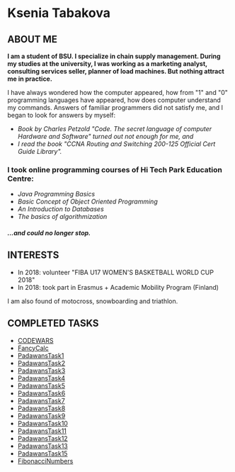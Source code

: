 # Ksenia Tabakova
## ABOUT ME
**I am a student of BSU. I specialize in chain supply management. During my studies at the university, I was working as a marketing analyst, consulting services seller, planner of load machines. But nothing attract me in practice.**

I have always wondered how the computer appeared, how from "1" and "0" programming languages have appeared, how does computer understand my commands. Answers of familiar programmers did not satisfy me, and I began to look for answers by myself:

- *Book by Charles Petzold "Code. The secret language of computer Hardware and Software" turned out not enough for me, and*
- *I read the book "CCNA Routing and Switching 200-125 Official Cert Guide Library".*

### I took online programming courses of  Hi Tech Park Education Centre:
- *Java Programming Basics*
- *Basic Concept of Object Oriented Programming*
- *An Introduction to Databases*
- *The basics of algorithmization*

#### <a name="content1"></a> *...and could no longer stop.*

## INTERESTS

- In 2018: volunteer "FIBA U17 WOMEN'S BASKETBALL WORLD CUP 2018"
- In 2018: took part in Erasmus + Academic Mobility Program (Finland)

I am also found of motocross, snowboarding and triathlon.

## COMPLETED TASKS

- <a href="https://www.codewars.com/users/Kiskedda/">CODEWARS</a>  
- <a href="https://github.com/ksusha100/FancyCalc">FancyCalc</a> 
- <a href="https://github.com/ksusha100/PadawansTask1">PadawansTask1</a>  
- <a href="https://github.com/ksusha100/PadawansTask2">PadawansTask2</a>  
- <a href="https://github.com/ksusha100/PadawansTask3">PadawansTask3</a>  
- <a href="https://github.com/ksusha100/PadawansTask4">PadawansTask4</a>
- <a href="https://github.com/ksusha100/PadawansTask5">PadawansTask5</a>
- <a href="https://github.com/ksusha100/PadawansTask6">PadawansTask6</a>
- <a href="https://github.com/ksusha100/PadawansTask7">PadawansTask7</a>
- <a href="https://github.com/ksusha100/PadawansTask8">PadawansTask8</a>
- <a href="https://github.com/ksusha100/PadawansTask9">PadawansTask9</a>
- <a href="https://github.com/ksusha100/PadawansTask10">PadawansTask10</a>
- <a href="https://github.com/ksusha100/PadawansTask11">PadawansTask11</a>
- <a href="https://github.com/ksusha100/PadawansTask12">PadawansTask12</a>
- <a href="https://github.com/ksusha100/PadawansTask13">PadawansTask13</a>
- <a href="https://github.com/ksusha100/PadawansTask15">PadawansTask15</a>
- <a href="https://github.com/ksusha100/FibonacciNumbers">FibonacciNumbers</a>

